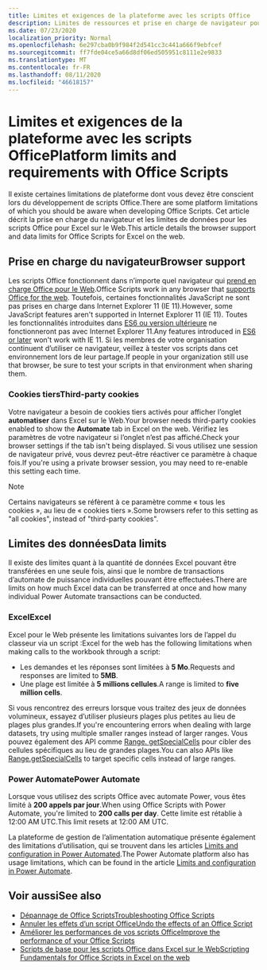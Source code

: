 ```yaml
---
title: Limites et exigences de la plateforme avec les scripts Office
description: Limites de ressources et prise en charge de navigateur pour les scripts Office lorsqu’ils sont utilisés avec Excel sur le Web
ms.date: 07/23/2020
localization_priority: Normal
ms.openlocfilehash: 6e297cba0b9f984f2d541cc3c441a666f9ebfcef
ms.sourcegitcommit: ff7fde04ce5a66d8df06ed505951c8111e2e9833
ms.translationtype: MT
ms.contentlocale: fr-FR
ms.lasthandoff: 08/11/2020
ms.locfileid: "46618157"
---
```

# <a name="platform-limits-and-requirements-with-office-scripts"></a><span data-ttu-id="7636c-103">Limites et exigences de la plateforme avec les scripts Office</span><span class="sxs-lookup"><span data-stu-id="7636c-103">Platform limits and requirements with Office Scripts</span></span>

<span data-ttu-id="7636c-104">Il existe certaines limitations de plateforme dont vous devez être conscient lors du développement de scripts Office.</span><span class="sxs-lookup"><span data-stu-id="7636c-104">There are some platform limitations of which you should be aware when developing Office Scripts.</span></span> <span data-ttu-id="7636c-105">Cet article décrit la prise en charge du navigateur et les limites de données pour les scripts Office pour Excel sur le Web.</span><span class="sxs-lookup"><span data-stu-id="7636c-105">This article details the browser support and data limits for Office Scripts for Excel on the web.</span></span>

## <a name="browser-support"></a><span data-ttu-id="7636c-106">Prise en charge du navigateur</span><span class="sxs-lookup"><span data-stu-id="7636c-106">Browser support</span></span>

<span data-ttu-id="7636c-107">Les scripts Office fonctionnent dans n’importe quel navigateur qui [prend en charge Office pour le Web](https://support.microsoft.com/office/ad1303e0-a318-47aa-b409-d3a5eb44e452).</span><span class="sxs-lookup"><span data-stu-id="7636c-107">Office Scripts work in any browser that [supports Office for the web](https://support.microsoft.com/office/ad1303e0-a318-47aa-b409-d3a5eb44e452).</span></span> <span data-ttu-id="7636c-108">Toutefois, certaines fonctionnalités JavaScript ne sont pas prises en charge dans Internet Explorer 11 (IE 11).</span><span class="sxs-lookup"><span data-stu-id="7636c-108">However, some JavaScript features aren't supported in Internet Explorer 11 (IE 11).</span></span> <span data-ttu-id="7636c-109">Toutes les fonctionnalités introduites dans [ES6 ou version ultérieure](https://www.w3schools.com/Js/js_es6.asp) ne fonctionneront pas avec Internet Explorer 11.</span><span class="sxs-lookup"><span data-stu-id="7636c-109">Any features introduced in [ES6 or later](https://www.w3schools.com/Js/js_es6.asp) won't work with IE 11.</span></span> <span data-ttu-id="7636c-110">Si les membres de votre organisation continuent d’utiliser ce navigateur, veillez à tester vos scripts dans cet environnement lors de leur partage.</span><span class="sxs-lookup"><span data-stu-id="7636c-110">If people in your organization still use that browser, be sure to test your scripts in that environment when sharing them.</span></span>

### <a name="third-party-cookies"></a><span data-ttu-id="7636c-111">Cookies tiers</span><span class="sxs-lookup"><span data-stu-id="7636c-111">Third-party cookies</span></span>

<span data-ttu-id="7636c-112">Votre navigateur a besoin de cookies tiers activés pour afficher l’onglet **automatiser** dans Excel sur le Web.</span><span class="sxs-lookup"><span data-stu-id="7636c-112">Your browser needs third-party cookies enabled to show the **Automate** tab in Excel on the web.</span></span> <span data-ttu-id="7636c-113">Vérifiez les paramètres de votre navigateur si l’onglet n’est pas affiché.</span><span class="sxs-lookup"><span data-stu-id="7636c-113">Check your browser settings if the tab isn't being displayed.</span></span> <span data-ttu-id="7636c-114">Si vous utilisez une session de navigateur privé, vous devrez peut-être réactiver ce paramètre à chaque fois.</span><span class="sxs-lookup"><span data-stu-id="7636c-114">If you're using a private browser session, you may need to re-enable this setting each time.</span></span>

> [!NOTE]
> <span data-ttu-id="7636c-115">Certains navigateurs se réfèrent à ce paramètre comme « tous les cookies », au lieu de « cookies tiers ».</span><span class="sxs-lookup"><span data-stu-id="7636c-115">Some browsers refer to this setting as "all cookies", instead of "third-party cookies".</span></span>

## <a name="data-limits"></a><span data-ttu-id="7636c-116">Limites des données</span><span class="sxs-lookup"><span data-stu-id="7636c-116">Data limits</span></span>

<span data-ttu-id="7636c-117">Il existe des limites quant à la quantité de données Excel pouvant être transférées en une seule fois, ainsi que le nombre de transactions d’automate de puissance individuelles pouvant être effectuées.</span><span class="sxs-lookup"><span data-stu-id="7636c-117">There are limits on how much Excel data can be transferred at once and how many individual Power Automate transactions can be conducted.</span></span>

### <a name="excel"></a><span data-ttu-id="7636c-118">Excel</span><span class="sxs-lookup"><span data-stu-id="7636c-118">Excel</span></span>

<span data-ttu-id="7636c-119">Excel pour le Web présente les limitations suivantes lors de l’appel du classeur via un script :</span><span class="sxs-lookup"><span data-stu-id="7636c-119">Excel for the web has the following limitations when making calls to the workbook through a script:</span></span>

- <span data-ttu-id="7636c-120">Les demandes et les réponses sont limitées à **5 Mo**.</span><span class="sxs-lookup"><span data-stu-id="7636c-120">Requests and responses are limited to **5MB**.</span></span>
- <span data-ttu-id="7636c-121">Une plage est limitée à **5 millions cellules**.</span><span class="sxs-lookup"><span data-stu-id="7636c-121">A range is limited to **five million cells**.</span></span>

<span data-ttu-id="7636c-122">Si vous rencontrez des erreurs lorsque vous traitez des jeux de données volumineux, essayez d’utiliser plusieurs plages plus petites au lieu de plages plus grandes.</span><span class="sxs-lookup"><span data-stu-id="7636c-122">If you're encountering errors when dealing with large datasets, try using multiple smaller ranges instead of larger ranges.</span></span> <span data-ttu-id="7636c-123">Vous pouvez également des API comme [Range. getSpecialCells](/javascript/api/office-scripts/excelscript/excelscript.range#getspecialcells-celltype--cellvaluetype-) pour cibler des cellules spécifiques au lieu de grandes plages.</span><span class="sxs-lookup"><span data-stu-id="7636c-123">You can also APIs like [Range.getSpecialCells](/javascript/api/office-scripts/excelscript/excelscript.range#getspecialcells-celltype--cellvaluetype-) to target specific cells instead of large ranges.</span></span>

### <a name="power-automate"></a><span data-ttu-id="7636c-124">Power Automate</span><span class="sxs-lookup"><span data-stu-id="7636c-124">Power Automate</span></span>

<span data-ttu-id="7636c-125">Lorsque vous utilisez des scripts Office avec automate Power, vous êtes limité à **200 appels par jour**.</span><span class="sxs-lookup"><span data-stu-id="7636c-125">When using Office Scripts with Power Automate, you're limited to **200 calls per day**.</span></span> <span data-ttu-id="7636c-126">Cette limite est rétablie à 12:00 AM UTC.</span><span class="sxs-lookup"><span data-stu-id="7636c-126">This limit resets at 12:00 AM UTC.</span></span>

<span data-ttu-id="7636c-127">La plateforme de gestion de l’alimentation automatique présente également des limitations d’utilisation, qui se trouvent dans les articles [Limits and configuration in Power Automated](/power-automate/limits-and-config).</span><span class="sxs-lookup"><span data-stu-id="7636c-127">The Power Automate platform also has usage limitations, which can be found in the article [Limits and configuration in Power Automate](/power-automate/limits-and-config).</span></span>

## <a name="see-also"></a><span data-ttu-id="7636c-128">Voir aussi</span><span class="sxs-lookup"><span data-stu-id="7636c-128">See also</span></span>

- [<span data-ttu-id="7636c-129">Dépannage de Office Scripts</span><span class="sxs-lookup"><span data-stu-id="7636c-129">Troubleshooting Office Scripts</span></span>](troubleshooting.md)
- [<span data-ttu-id="7636c-130">Annuler les effets d’un script Office</span><span class="sxs-lookup"><span data-stu-id="7636c-130">Undo the effects of an Office Script</span></span>](undo.md)
- [<span data-ttu-id="7636c-131">Améliorer les performances de vos scripts Office</span><span class="sxs-lookup"><span data-stu-id="7636c-131">Improve the performance of your Office Scripts</span></span>](../develop/web-client-performance.md)
- [<span data-ttu-id="7636c-132">Scripts de base pour les scripts Office dans Excel sur le Web</span><span class="sxs-lookup"><span data-stu-id="7636c-132">Scripting Fundamentals for Office Scripts in Excel on the web</span></span>](../develop/scripting-fundamentals.md)
